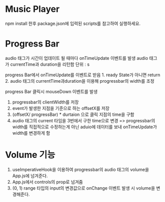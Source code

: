 # Music Player
npm install 한후 package.json에 입력된 scripts를 참고하여 실행하세요.


# Progress Bar
 audio 태그가 시간이 업데이트 될 때마다 onTimeUpdate 이벤트를 발생
 audio 태그가 currentTime과 duration을 리턴함 단위 : s

 progress Bar에서 onTimeUpdate를 이벤트로 받음
    1. ready State가 아니면 return
    2. audio 태그의 currentTime과duration을 이용해 progressbar의 width를 조정

 progress Bar 클릭시 mouseDown 이벤트를 발생 
  1. progressbar의 clientWidth를 저장
  2. event가 발생한 지점을 기준으로 하는 offsetX를 저장
  3. (offsetX/ progressBar) * durtaion 으로 클릭 지점의 time을 구함
  4. audio 태그의 current 타임을 3번에서 구한 time으로 변경
  => progressbar의 width를 직접적으로 수정하는게 아닌 aduio에 데이터를 보내 onTimeUpdate가 width를 변경하게 함

  # Volume 기능
   1. useImperativeHook을 이용하여 progressbar의 audio 태그의 volume을 App.js에 넘겨준다.
   2. App.js에서 controls의 prop로 넘겨줌
   3. (0, 1) range 타입의 input의 변경값으로 onChange 이벤트 발생 시 volume을 변경해준다.
